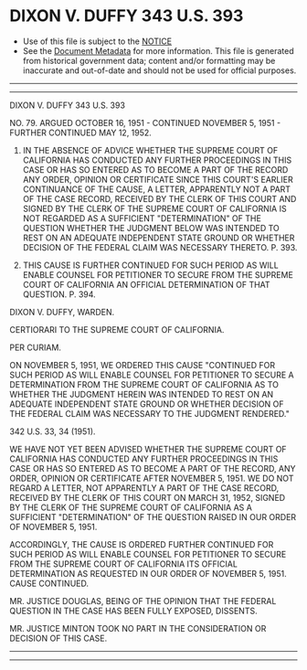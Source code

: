 ---
---

# DIXON V. DUFFY 343 U.S. 393

* Use of this file is subject to the [NOTICE](https://github.com/publicdocs/notice/blob/master/NOTICE)
* See the [Document Metadata](../../../) for more information.
  This file is generated from historical government data; content and/or formatting may be inaccurate and out-of-date and should not be used for official purposes.

----------
----------

DIXON V. DUFFY 343 U.S. 393

NO. 79.  ARGUED OCTOBER 16, 1951 - CONTINUED NOVEMBER 5, 1951 - FURTHER CONTINUED MAY 12, 1952.

1.  IN THE ABSENCE OF ADVICE WHETHER THE SUPREME COURT OF CALIFORNIA HAS CONDUCTED ANY FURTHER PROCEEDINGS IN THIS CASE OR HAS SO ENTERED AS TO BECOME A PART OF THE RECORD ANY ORDER, OPINION OR CERTIFICATE SINCE THIS COURT'S EARLIER CONTINUANCE OF THE CAUSE, A LETTER, APPARENTLY NOT A PART OF THE CASE RECORD, RECEIVED BY THE CLERK OF THIS COURT AND SIGNED BY THE CLERK OF THE SUPREME COURT OF CALIFORNIA IS NOT REGARDED AS A SUFFICIENT "DETERMINATION" OF THE QUESTION WHETHER THE JUDGMENT BELOW WAS INTENDED TO REST ON AN ADEQUATE INDEPENDENT STATE GROUND OR WHETHER DECISION OF THE FEDERAL CLAIM WAS NECESSARY THERETO.  P. 393.

2.  THIS CAUSE IS FURTHER CONTINUED FOR SUCH PERIOD AS WILL ENABLE COUNSEL FOR PETITIONER TO SECURE FROM THE SUPREME COURT OF CALIFORNIA AN OFFICIAL DETERMINATION OF THAT QUESTION.  P. 394.

DIXON V. DUFFY, WARDEN.

CERTIORARI TO THE SUPREME COURT OF CALIFORNIA.

PER CURIAM.

ON NOVEMBER 5, 1951, WE ORDERED THIS CAUSE "CONTINUED FOR SUCH PERIOD AS WILL ENABLE COUNSEL FOR PETITIONER TO SECURE A DETERMINATION FROM THE SUPREME COURT OF CALIFORNIA AS TO WHETHER THE JUDGMENT HEREIN WAS INTENDED TO REST ON AN ADEQUATE INDEPENDENT STATE GROUND OR WHETHER DECISION OF THE FEDERAL CLAIM WAS NECESSARY TO THE JUDGMENT RENDERED."

342 U.S. 33, 34 (1951).

WE HAVE NOT YET BEEN ADVISED WHETHER THE SUPREME COURT OF CALIFORNIA HAS CONDUCTED ANY FURTHER PROCEEDINGS IN THIS CASE OR HAS SO ENTERED AS TO BECOME A PART OF THE RECORD, ANY ORDER, OPINION OR CERTIFICATE AFTER NOVEMBER 5, 1951.  WE DO NOT REGARD A LETTER, NOT APPARENTLY A PART OF THE CASE RECORD, RECEIVED BY THE CLERK OF THIS COURT ON MARCH 31, 1952, SIGNED BY THE CLERK OF THE SUPREME COURT OF CALIFORNIA AS A SUFFICIENT "DETERMINATION" OF THE QUESTION RAISED IN OUR ORDER OF NOVEMBER 5, 1951.

ACCORDINGLY, THE CAUSE IS ORDERED FURTHER CONTINUED FOR SUCH PERIOD AS WILL ENABLE COUNSEL FOR PETITIONER TO SECURE FROM THE SUPREME COURT OF CALIFORNIA ITS OFFICIAL DETERMINATION AS REQUESTED IN OUR ORDER OF NOVEMBER 5, 1951.  CAUSE CONTINUED.

MR. JUSTICE DOUGLAS, BEING OF THE OPINION THAT THE FEDERAL QUESTION IN THE CASE HAS BEEN FULLY EXPOSED, DISSENTS.

MR. JUSTICE MINTON TOOK NO PART IN THE CONSIDERATION OR DECISION OF THIS CASE.


----------
----------


